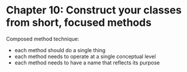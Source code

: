 # Chapter 10: Construct your classes from short, focused methods

Composed method technique:

- each method should do a single thing
- each method needs to operate at a single conceptual level
- each method needs to have a name that reflects its purpose
